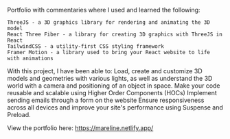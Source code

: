Portfolio with commentaries where I used and learned the following:

    ThreeJS - a 3D graphics library for rendering and animating the 3D model
    React Three Fiber - a library for creating 3D graphics with ThreeJS in React
    TailwindCSS - a utility-first CSS styling framework
    Framer Motion - a library used to bring your React website to life with animations 

With this project, I have been able to:
    Load, create and customize 3D models and geometries with various lights, as well as understand the 3D world with a camera and positioning of an object in space.
    Make your code reusable and scalable using Higher Order Components (HOCs)
    Implement sending emails through a form on the website
    Ensure responsiveness across all devices and improve your site's performance using Suspense and Preload.

View the portfolio here: https://mareline.netlify.app/
